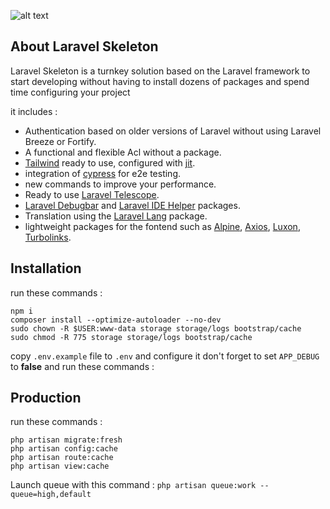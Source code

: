 ![alt text](storage/app/public/assets/images/logo/text-indigo.png)

## About Laravel Skeleton
Laravel Skeleton is a turnkey solution based on the Laravel framework to start developing without having to install dozens of packages and spend time configuring your project

it includes :

 - Authentication based on older versions of Laravel without using Laravel Breeze or Fortify.
 - A functional and flexible Acl without a package.
 - [Tailwind](https://tailwindcss.com/) ready to use, configured with [jit](https://www.npmjs.com/package/@tailwindcss/jit).
 - integration of [cypress](https://github.com/laracasts/cypress) for e2e testing.
 - new commands to improve your performance.
 - Ready to use [Laravel Telescope](https://laravel.com/docs/8.x/telescope).
 - [Laravel Debugbar](https://github.com/barryvdh/laravel-debugbar) and [Laravel IDE Helper](https://github.com/barryvdh/laravel-ide-helper) packages.
 - Translation using the [Laravel Lang](https://github.com/Laravel-Lang/lang) package.
 - lightweight packages for the fontend such as [Alpine](https://github.com/alpinejs/alpine), [Axios](https://github.com/axios/axios), [Luxon](https://github.com/moment/luxon), [Turbolinks](https://github.com/turbolinks/turbolinks).

## Installation

run these commands :

```shell
npm i
composer install --optimize-autoloader --no-dev
sudo chown -R $USER:www-data storage storage/logs bootstrap/cache
sudo chmod -R 775 storage storage/logs bootstrap/cache
```

copy ``.env.example`` file to ``.env`` and configure it
don't forget to set ``APP_DEBUG`` to **false** and run these commands :

## Production

run these commands :

```shell
php artisan migrate:fresh
php artisan config:cache
php artisan route:cache
php artisan view:cache
```

Launch queue with this command : ``php artisan queue:work --queue=high,default``
